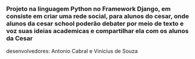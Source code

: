 ### Projeto na linguagem Python no Framework Django, em consiste em criar uma rede social, para alunos do cesar, onde alunos da cesar school poderão debater por meio de texto e voz suas ideias academicas e compartilhar ela com os alunos da Cesar
desenvolvedores: Antonio Cabral e Vinicius de Souza
<!--
**mihevi/mihevi** is a ✨ _special_ ✨ repository because its `README.md` (this file) appears on your GitHub profile.

Here are some ideas to get you started:

- 🔭 I’m currently working on ...
- 🌱 I’m currently learning ...
- 👯 I’m looking to collaborate on ...
- 🤔 I’m looking for help with ...
- 💬 Ask me about ...
- 📫 How to reach me: ...
- 😄 Pronouns: ...
- ⚡ Fun fact: ...
-->
